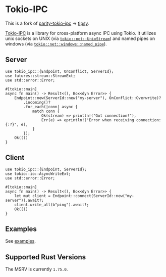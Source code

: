 # Tokio-IPC

This is a fork of [parity-tokio-ipc](https://github.com/paritytech/parity-tokio-ipc) -> [tipsy](https://github.com/aschey/tipsy).

[Tokio-IPC](https://github.com/akahan/tokio-ipc) is a library for cross-platform async IPC using Tokio.
It utilizes unix sockets on UNIX (via [`tokio::net::UnixStream`](https://docs.rs/tokio/latest/tokio/net/struct.UnixStream.html))
and named pipes on windows (via [`tokio::net::windows::named_pipe`](https://docs.rs/tokio/latest/tokio/net/windows/named_pipe/index.html)).

## Server

```rust,no_run
use tokio_ipc::{Endpoint, OnConflict, ServerId};
use futures::stream::StreamExt;
use std::error::Error;

#[tokio::main]
async fn main() -> Result<(), Box<dyn Error>> {
    Endpoint::new(ServerId::new("my-server"), OnConflict::Overwrite)?
        .incoming()?
        .for_each(|conn| async {
            match conn {
                Ok(stream) => println!("Got connection!"),
                Err(e) => eprintln!("Error when receiving connection: {:?}", e),
            }
        });
    Ok(())
}
```

## Client

```rust,no_run
use tokio_ipc::{Endpoint, ServerId};
use tokio::io::AsyncWriteExt;
use std::error::Error;

#[tokio::main]
async fn main() -> Result<(), Box<dyn Error>> {
    let mut client = Endpoint::connect(ServerId::new("my-server")).await?;
    client.write_all(b"ping").await?;
    Ok(())
}
```

## Examples

See [examples](https://github.com/akahan/tokio-ipc/tree/main/examples).

## Supported Rust Versions

The MSRV is currently `1.75.0`.
